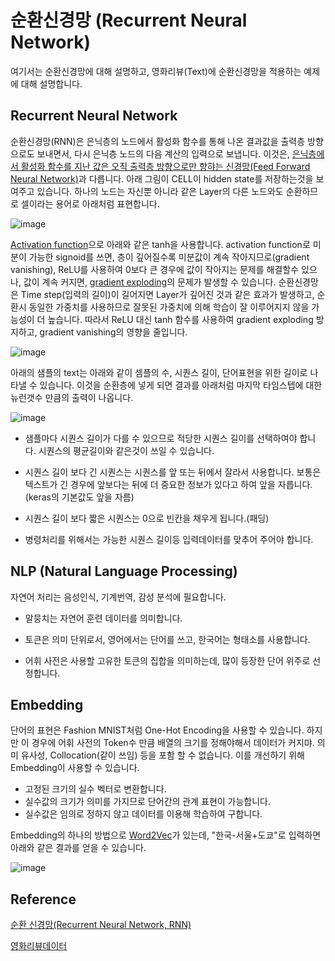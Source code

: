 # 순환신경망 (Recurrent Neural Network)

여기서는 순환신경망에 대해 설명하고, 영화리뷰(Text)에 순환신경망을 적용하는 예제에 대해 설명합니다. 

## Recurrent Neural Network

순환신경망(RNN)은 은닉층의 노드에서 활성화 함수를 통해 나온 결과값을 출력층 방향으로도 보내면서, 다시 은닉층 노드의 다음 계산의 입력으로 보냅니다. 이것은, [은닉층에서 활성화 함수를 지난 값은 오직 출력층 방향으로만 향햐는 신경망(Feed Forward Neural Network)](https://github.com/kyopark2014/ML-Algorithms/blob/main/neural-network.md)과 다릅니다. 아래 그림이 CELL이 hidden state를 저장하는것을 보여주고 있습니다. 하나의 노드는 자신뿐 아니라 같은 Layer의 다른 노드와도 순환하므로 셀이라는 용어로 아래처럼 표현합니다. 

![image](https://user-images.githubusercontent.com/52392004/188026554-8ea74097-a8e7-45c4-a44a-979fa85c6681.png)

[Activation function](https://github.com/kyopark2014/ML-Algorithms/blob/main/deep-learning.md#activation-function)으로 아래와 같은 tanh을 사용합니다. activation function로 미분이 가능한 signoid를 쓰면, 층이 깊어질수록 미분값이 계속 작아지므로(gradient vanishing), ReLU를 사용하여 0보다 큰 경우에 값이 작아지는 문제를 해결할수 있으나, 값이 계속 커지면, [gradient exploding](https://wikidocs.net/61375)의 문제가 발생할 수 있습니다. 순환신경망은 Time step(입력의 길이)이 길어지면 Layer가 깊어진 것과 같은 효과가 발생하고, 순환시 동일한 가중치를 사용하므로 잘못된 가중치에 의해 학습이 잘 이루어지지 않을 가능성이 더 높습니다. 따라서 ReLU 대신 tanh 함수를 사용하여 gradient exploding 방지하고, gradient vanishing의 영향을 줄입니다. 

![image](https://user-images.githubusercontent.com/52392004/188026759-662c74eb-6add-426c-b0e4-4ca7d494bd74.png)

아래의 샘플의 text는 아래와 같이 셈플의 수, 시퀀스 길이, 단어표현을 위한 길이로 나타낼 수 있습니다. 이것을 순환층에 넣게 되면 결과를 아래처럼 마지막 타임스텝에 대한 뉴런갯수 만큼의 출력이 나옵니다.

![image](https://user-images.githubusercontent.com/52392004/188027491-3123d09f-9bef-44bf-b9a0-099d68ef643e.png)

- 샘플마다 시퀀스 길이가 다를 수 있으므로 적당한 시퀀스 길이를 선택하여야 합니다. 시퀀스의 평균길이와 같은것이 쓰일 수 있습니다. 

- 시퀀스 길이 보다 긴 시퀀스는 시퀀스를 앞 또는 뒤에서 잘라서 사용합니다. 보통은 텍스트가 긴 경우에 앞보다는 뒤에 더 중요한 정보가 있다고 하여 앞을 자릅니다. (keras의 기본값도 앞을 자름)

- 시퀀스 길이 보다 짧은 시퀀스는 0으로 빈칸을 채우게 됩니다.(패딩)

- 병령처리를 위해서는 가능한 시퀀스 길이등 입력데이터를 맞추어 주어야 합니다. 


## NLP (Natural Language Processing)

자연어 처리는 음성인식, 기계번역, 감성 분석에 필요합니다.

- 말뭉치는 자연어 훈련 데이터를 의미합니다.

- 토큰은 의미 단위로서, 영어에서는 단어를 쓰고, 한국어는 형태소를 사용합니다. 

- 어휘 사전은 사용할 고유한 토큰의 집합을 의미하는데, 많이 등장한 단어 위주로 선정합니다. 


## Embedding

단어의 표현은 Fashion MNIST처럼 One-Hot Encoding을 사용할 수 있습니다. 하지만 이 경우에 어휘 사전의 Token수 만큼 배열의 크기를 정해야해서 데이터가 커지먀. 의미 유사성, Collocation(같이 쓰임) 등을 포함 할 수 없습니다. 이를 개선하기 위해 Embedding이 사용할 수 있습니다. 

- 고정된 크기의 실수 벡터로 변환합니다.
- 실수값의 크기가 의미를 가지므로 단어간의 관계 표현이 가능합니다.
- 실수값은 임의로 정하지 않고 데이터를 이용해 학습하여 구합니다. 

Embedding의 하나의 방법으로 [Word2Vec](https://word2vec.kr/search/)가 있는데, "한국-서울+도쿄"로 입력하면 아래와 같은 결과를 얻을 수 있습니다. 

![image](https://user-images.githubusercontent.com/52392004/188033702-4562c422-0653-466c-8929-7a6a684d3252.png)








## Reference

[순환 신경망(Recurrent Neural Network, RNN)](https://wikidocs.net/22886)


[영화리뷰데이터](https://www.imdb.com/)
